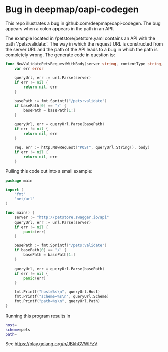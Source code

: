 # Bug in deepmap/oapi-codegen

This repo illustrates a bug in github.com/deepmap/oapi-codegen. The bug appears
when a colon appears in the path in an API.

The example located in /petstore/petstore.yaml contains an API with the path
'/pets:validate:'. The way in which the request URL is constructed from the 
server URL and the path of the API leads to a bug in which the path is completely
wrong. The generate code in question is:

```Go
func NewValidatePetsRequestWithBody(server string, contentType string, body io.Reader) (*http.Request, error) {
	var err error

	queryUrl, err := url.Parse(server)
	if err != nil {
		return nil, err
	}

	basePath := fmt.Sprintf("/pets:validate")
	if basePath[0] == '/' {
		basePath = basePath[1:]
	}

	queryUrl, err = queryUrl.Parse(basePath)
	if err != nil {
		return nil, err
	}

	req, err := http.NewRequest("POST", queryUrl.String(), body)
	if err != nil {
		return nil, err
	}
```

Pulling this code out into a small example:

```Go
package main

import (
	"fmt"
	"net/url"
)

func main() {
	server := "http://petstore.swagger.io/api"
	queryUrl, err := url.Parse(server)
	if err != nil {
		panic(err)
	}

	basePath := fmt.Sprintf("/pets:validate")
	if basePath[0] == '/' {
		basePath = basePath[1:]
	}

	queryUrl, err = queryUrl.Parse(basePath)
	if err != nil {
		panic(err)
	}

	fmt.Printf("host=%s\n", queryUrl.Host)
	fmt.Printf("scheme=%s\n", queryUrl.Scheme)
	fmt.Printf("path=%s\n", queryUrl.Path)
}
```

Running this program results in 

```bash
host=
scheme=pets
path=
```

See https://play.golang.org/p/JBkhGVWIFzV
